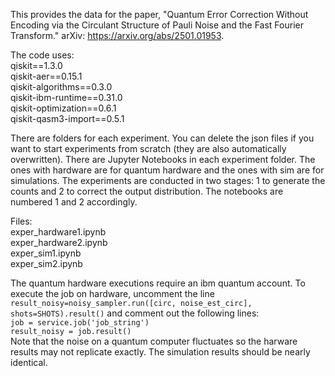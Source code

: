 This provides the data for the paper, "Quantum Error Correction Without Encoding via the Circulant Structure of Pauli Noise and the Fast Fourier Transform." arXiv: https://arxiv.org/abs/2501.01953.

The code uses: <br/>
qiskit==1.3.0 <br/>
qiskit-aer==0.15.1 <br/>
qiskit-algorithms==0.3.0 <br/>
qiskit-ibm-runtime==0.31.0 <br/>
qiskit-optimization==0.6.1 <br/>
qiskit-qasm3-import==0.5.1 <br/>

There are folders for each experiment. You can delete the json files if you want to start experiments from scratch (they are also automatically overwritten). There are Jupyter Notebooks in each experiment folder. The ones with hardware are for quantum hardware and the ones with sim are for simulations. The experiments are conducted in two stages: 1 to generate the counts and 2 to correct the output distribution. The notebooks are numbered 1 and 2 accordingly. <br/>

Files: <br/>
exper_hardware1.ipynb <br/>
exper_hardware2.ipynb <br/>
exper_sim1.ipynb <br/>
exper_sim2.ipynb <br/>

The quantum hardware executions require an ibm quantum account. To execute the job on hardware, uncomment the line ```result_noisy=noisy_sampler.run([circ, noise_est_circ], shots=SHOTS).result()``` and comment out the following lines: <br/>
```job = service.job('job_string')``` <br/>
```result_noisy = job.result()``` <br/>
Note that the noise on a quantum computer fluctuates so the harware results may not replicate exactly. The simulation results should be nearly identical.


